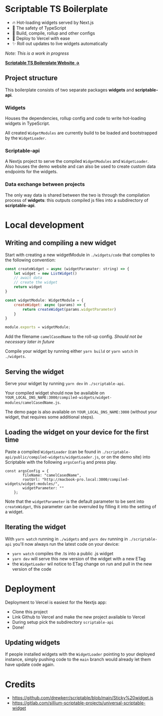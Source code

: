 # Scriptable TS Boilerplate

- 🔥 Hot-loading widgets served by Next.js
- 🔨 The safety of TypeScript
- 🍭 Build, compile, rollup and other configs
- 🚀 Deploy to Vercel with ease
- ✨ Roll out updates to live widgets automatically

_Note: This is a work in progress_

**[Scriptable TS Boilerplate Website →](https://scriptable-ts-boilerplate.vercel.app)**

## Project structure

This boilerplate consists of two separate packages **widgets** and **scriptable-api**. 

### Widgets

Houses the dependencies, rollup config and code to write hot-loading widgets in TypeScript.

All created `WidgetModules` are currently build to be loaded and bootstrapped by the `WidgetLoader`.

### Scriptable-api

A Nextjs project to serve the compiled `WidgetModules` and `WidgetLoader`. Also houses the demo website and can also be used to create custom data endpoints for the widgets.

### Data exchange between projects

The only way data is shared between the two is through the compilation process of **widgets**: this outputs compiled js files into a subdirectory of **scriptable-api**.


# Local development

## Writing and compiling a new widget

Start with creating a new widgetModule in `./widgets/code` that complies to the following convention:

```js camelCasedName.ts
const createWidget = async (widgetParamater: string) => {
    let widget = new ListWidget()
    // await data
    // create the widget
    return widget
}

const widgetModule: WidgetModule = {
    createWidget: async (params) => {
        return createWidget(params.widgetParameter)
    }
}

module.exports = widgetModule;
```

Add the filename `camelCasedName` to the roll-up config. _Should not be necessary later in future_ 

Compile your widget by running either `yarn build` or `yarn watch` in `./widgets`.

## Serving the widget

Serve your widget by running `yarn dev` in `./scriptable-api`.

Your compiled widget should now be available on `YOUR_LOCAL_DNS_NAME:3000/compiled-widgets/widget-modules/camelCasedName.js`.

The demo page is also available on `YOUR_LOCAL_DNS_NAME:3000` (without your widget, that requires some additional steps).

## Loading the widget on your device for the first time

Paste a compiled `WidgetLoader` (can be found in `./scriptable-api/public/compiled-widgets/widgetLoader.js`, or on the demo site) into Scriptable with the following `argsConfig` and press play.
```
const argsConfig = {
        fileName: "camelCasedName",
        rootUrl: "http://macbook-pro.local:3000/compiled-widgets/widget-modules/",
        widgetParameter: ""
    };
```

Note that the `widgetParameter` is the default parameter to be sent into `createWidget`, this parameter can be overruled by filling it into the setting of a widget.

## Iterating the widget

With `yarn watch` running in `./widgets` and `yarn dev` running in `./scriptable-api` you'll now always run the latest code on your device:

- `yarn watch` compiles the .ts into a public .js widget
- `yarn dev` will serve this new version of the widget with a new ETag
- the `WidgetLoader` wil notice to ETag change on run and pull in the new version of the code

# Deployment

Deployment to Vercel is easiest for the Nextjs app:

- Clone this project
- Link Github to Vercel and make the new project available to Vercel
- During setup pick the subdirectory `scriptable-api`
- Done!

## Updating widgets

If people installed widgets with the `WidgetLoader` pointing to your deployed instance, simply pushing code to the `main` branch would already let them have update code again.


# Credits

- https://github.com/drewkerr/scriptable/blob/main/Sticky%20widget.js
- https://gitlab.com/sillium-scriptable-projects/universal-scriptable-widget